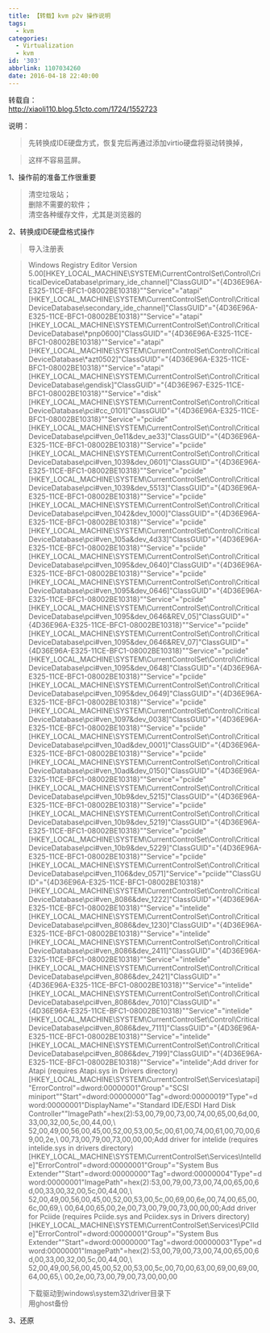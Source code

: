 ```yaml
---
title: 【转载】kvm p2v 操作说明
tags:
  - kvm
categories:
  - Virtualization
  - kvm
id: '303'
abbrlink: 1107034260
date: 2016-04-18 22:40:00
---
```


  
转载自：  
http://xiaoli110.blog.51cto.com/1724/1552723  
  
说明：  

> 先转换成IDE硬盘方式，恢复完后再通过添加virtio硬盘将驱动转换掉，  

> 这样不容易蓝屏。  
>   

1、操作前的准备工作很重要  

> 清空垃圾站；  
> 删除不需要的软件；  
> 清空各种缓存文件，尤其是浏览器的  
>   

2、转换成IDE硬盘格式操作  

> 导入注册表  

> Windows Registry Editor Version 5.00\[HKEY\_LOCAL\_MACHINE\\SYSTEM\\CurrentControlSet\\Control\\CriticalDeviceDatabase\\primary\_ide\_channel\]"ClassGUID"="{4D36E96A-E325-11CE-BFC1-08002BE10318}""Service"="atapi"\[HKEY\_LOCAL\_MACHINE\\SYSTEM\\CurrentControlSet\\Control\\CriticalDeviceDatabase\\secondary\_ide\_channel\]"ClassGUID"="{4D36E96A-E325-11CE-BFC1-08002BE10318}""Service"="atapi"\[HKEY\_LOCAL\_MACHINE\\SYSTEM\\CurrentControlSet\\Control\\CriticalDeviceDatabase\\\*pnp0600\]"ClassGUID"="{4D36E96A-E325-11CE-BFC1-08002BE10318}""Service"="atapi"\[HKEY\_LOCAL\_MACHINE\\SYSTEM\\CurrentControlSet\\Control\\CriticalDeviceDatabase\\\*azt0502\]"ClassGUID"="{4D36E96A-E325-11CE-BFC1-08002BE10318}""Service"="atapi"\[HKEY\_LOCAL\_MACHINE\\SYSTEM\\CurrentControlSet\\Control\\CriticalDeviceDatabase\\gendisk\]"ClassGUID"="{4D36E967-E325-11CE-BFC1-08002BE10318}""Service"="disk"\[HKEY\_LOCAL\_MACHINE\\SYSTEM\\CurrentControlSet\\Control\\CriticalDeviceDatabase\\pci#cc\_0101\]"ClassGUID"="{4D36E96A-E325-11CE-BFC1-08002BE10318}""Service"="pciide"\[HKEY\_LOCAL\_MACHINE\\SYSTEM\\CurrentControlSet\\Control\\CriticalDeviceDatabase\\pci#ven\_0e11&dev\_ae33\]"ClassGUID"="{4D36E96A-E325-11CE-BFC1-08002BE10318}""Service"="pciide"\[HKEY\_LOCAL\_MACHINE\\SYSTEM\\CurrentControlSet\\Control\\CriticalDeviceDatabase\\pci#ven\_1039&dev\_0601\]"ClassGUID"="{4D36E96A-E325-11CE-BFC1-08002BE10318}""Service"="pciide"\[HKEY\_LOCAL\_MACHINE\\SYSTEM\\CurrentControlSet\\Control\\CriticalDeviceDatabase\\pci#ven\_1039&dev\_5513\]"ClassGUID"="{4D36E96A-E325-11CE-BFC1-08002BE10318}""Service"="pciide"\[HKEY\_LOCAL\_MACHINE\\SYSTEM\\CurrentControlSet\\Control\\CriticalDeviceDatabase\\pci#ven\_1042&dev\_1000\]"ClassGUID"="{4D36E96A-E325-11CE-BFC1-08002BE10318}""Service"="pciide"\[HKEY\_LOCAL\_MACHINE\\SYSTEM\\CurrentControlSet\\Control\\CriticalDeviceDatabase\\pci#ven\_105a&dev\_4d33\]"ClassGUID"="{4D36E96A-E325-11CE-BFC1-08002BE10318}""Service"="pciide"\[HKEY\_LOCAL\_MACHINE\\SYSTEM\\CurrentControlSet\\Control\\CriticalDeviceDatabase\\pci#ven\_1095&dev\_0640\]"ClassGUID"="{4D36E96A-E325-11CE-BFC1-08002BE10318}""Service"="pciide"\[HKEY\_LOCAL\_MACHINE\\SYSTEM\\CurrentControlSet\\Control\\CriticalDeviceDatabase\\pci#ven\_1095&dev\_0646\]"ClassGUID"="{4D36E96A-E325-11CE-BFC1-08002BE10318}""Service"="pciide"\[HKEY\_LOCAL\_MACHINE\\SYSTEM\\CurrentControlSet\\Control\\CriticalDeviceDatabase\\pci#ven\_1095&dev\_0646&REV\_05\]"ClassGUID"="{4D36E96A-E325-11CE-BFC1-08002BE10318}""Service"="pciide"\[HKEY\_LOCAL\_MACHINE\\SYSTEM\\CurrentControlSet\\Control\\CriticalDeviceDatabase\\pci#ven\_1095&dev\_0646&REV\_07\]"ClassGUID"="{4D36E96A-E325-11CE-BFC1-08002BE10318}""Service"="pciide"\[HKEY\_LOCAL\_MACHINE\\SYSTEM\\CurrentControlSet\\Control\\CriticalDeviceDatabase\\pci#ven\_1095&dev\_0648\]"ClassGUID"="{4D36E96A-E325-11CE-BFC1-08002BE10318}""Service"="pciide"\[HKEY\_LOCAL\_MACHINE\\SYSTEM\\CurrentControlSet\\Control\\CriticalDeviceDatabase\\pci#ven\_1095&dev\_0649\]"ClassGUID"="{4D36E96A-E325-11CE-BFC1-08002BE10318}""Service"="pciide"\[HKEY\_LOCAL\_MACHINE\\SYSTEM\\CurrentControlSet\\Control\\CriticalDeviceDatabase\\pci#ven\_1097&dev\_0038\]"ClassGUID"="{4D36E96A-E325-11CE-BFC1-08002BE10318}""Service"="pciide"\[HKEY\_LOCAL\_MACHINE\\SYSTEM\\CurrentControlSet\\Control\\CriticalDeviceDatabase\\pci#ven\_10ad&dev\_0001\]"ClassGUID"="{4D36E96A-E325-11CE-BFC1-08002BE10318}""Service"="pciide"\[HKEY\_LOCAL\_MACHINE\\SYSTEM\\CurrentControlSet\\Control\\CriticalDeviceDatabase\\pci#ven\_10ad&dev\_0150\]"ClassGUID"="{4D36E96A-E325-11CE-BFC1-08002BE10318}""Service"="pciide"\[HKEY\_LOCAL\_MACHINE\\SYSTEM\\CurrentControlSet\\Control\\CriticalDeviceDatabase\\pci#ven\_10b9&dev\_5215\]"ClassGUID"="{4D36E96A-E325-11CE-BFC1-08002BE10318}""Service"="pciide"\[HKEY\_LOCAL\_MACHINE\\SYSTEM\\CurrentControlSet\\Control\\CriticalDeviceDatabase\\pci#ven\_10b9&dev\_5219\]"ClassGUID"="{4D36E96A-E325-11CE-BFC1-08002BE10318}""Service"="pciide"\[HKEY\_LOCAL\_MACHINE\\SYSTEM\\CurrentControlSet\\Control\\CriticalDeviceDatabase\\pci#ven\_10b9&dev\_5229\]"ClassGUID"="{4D36E96A-E325-11CE-BFC1-08002BE10318}""Service"="pciide"\[HKEY\_LOCAL\_MACHINE\\SYSTEM\\CurrentControlSet\\Control\\CriticalDeviceDatabase\\pci#ven\_1106&dev\_0571\]"Service"="pciide""ClassGUID"="{4D36E96A-E325-11CE-BFC1-08002BE10318}"\[HKEY\_LOCAL\_MACHINE\\SYSTEM\\CurrentControlSet\\Control\\CriticalDeviceDatabase\\pci#ven\_8086&dev\_1222\]"ClassGUID"="{4D36E96A-E325-11CE-BFC1-08002BE10318}""Service"="intelide"\[HKEY\_LOCAL\_MACHINE\\SYSTEM\\CurrentControlSet\\Control\\CriticalDeviceDatabase\\pci#ven\_8086&dev\_1230\]"ClassGUID"="{4D36E96A-E325-11CE-BFC1-08002BE10318}""Service"="intelide"\[HKEY\_LOCAL\_MACHINE\\SYSTEM\\CurrentControlSet\\Control\\CriticalDeviceDatabase\\pci#ven\_8086&dev\_2411\]"ClassGUID"="{4D36E96A-E325-11CE-BFC1-08002BE10318}""Service"="intelide"\[HKEY\_LOCAL\_MACHINE\\SYSTEM\\CurrentControlSet\\Control\\CriticalDeviceDatabase\\pci#ven\_8086&dev\_2421\]"ClassGUID"="{4D36E96A-E325-11CE-BFC1-08002BE10318}""Service"="intelide"\[HKEY\_LOCAL\_MACHINE\\SYSTEM\\CurrentControlSet\\Control\\CriticalDeviceDatabase\\pci#ven\_8086&dev\_7010\]"ClassGUID"="{4D36E96A-E325-11CE-BFC1-08002BE10318}""Service"="intelide"\[HKEY\_LOCAL\_MACHINE\\SYSTEM\\CurrentControlSet\\Control\\CriticalDeviceDatabase\\pci#ven\_8086&dev\_7111\]"ClassGUID"="{4D36E96A-E325-11CE-BFC1-08002BE10318}""Service"="intelide"\[HKEY\_LOCAL\_MACHINE\\SYSTEM\\CurrentControlSet\\Control\\CriticalDeviceDatabase\\pci#ven\_8086&dev\_7199\]"ClassGUID"="{4D36E96A-E325-11CE-BFC1-08002BE10318}""Service"="intelide";Add driver for Atapi (requires Atapi.sys in Drivers directory)\[HKEY\_LOCAL\_MACHINE\\SYSTEM\\CurrentControlSet\\Services\\atapi\]"ErrorControl"=dword:00000001"Group"="SCSI miniport""Start"=dword:00000000"Tag"=dword:00000019"Type"=dword:00000001"DisplayName"="Standard IDE/ESDI Hard Disk Controller""ImagePath"=hex(2):53,00,79,00,73,00,74,00,65,00,6d,00,33,00,32,00,5c,00,44,00,\\   52,00,49,00,56,00,45,00,52,00,53,00,5c,00,61,00,74,00,61,00,70,00,69,00,2e,\\   00,73,00,79,00,73,00,00,00;Add driver for intelide (requires intelide.sys in drivers directory)\[HKEY\_LOCAL\_MACHINE\\SYSTEM\\CurrentControlSet\\Services\\IntelIde\]"ErrorControl"=dword:00000001"Group"="System Bus Extender""Start"=dword:00000000"Tag"=dword:00000004"Type"=dword:00000001"ImagePath"=hex(2):53,00,79,00,73,00,74,00,65,00,6d,00,33,00,32,00,5c,00,44,00,\\   52,00,49,00,56,00,45,00,52,00,53,00,5c,00,69,00,6e,00,74,00,65,00,6c,00,69,\\   00,64,00,65,00,2e,00,73,00,79,00,73,00,00,00;Add driver for Pciide (requires Pciide.sys and Pciidex.sys in Drivers directory)\[HKEY\_LOCAL\_MACHINE\\SYSTEM\\CurrentControlSet\\Services\\PCIIde\]"ErrorControl"=dword:00000001"Group"="System Bus Extender""Start"=dword:00000000"Tag"=dword:00000003"Type"=dword:00000001"ImagePath"=hex(2):53,00,79,00,73,00,74,00,65,00,6d,00,33,00,32,00,5c,00,44,00,\\   52,00,49,00,56,00,45,00,52,00,53,00,5c,00,70,00,63,00,69,00,69,00,64,00,65,\\   00,2e,00,73,00,79,00,73,00,00,00  
> 
> 下载驱动到windows\\system32\\driver目录下  
> 用ghost备份  
>   

3、还原  

>   

>